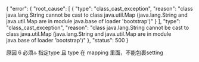 {
  "error": {
    "root_cause": [
      {
        "type": "class_cast_exception",
        "reason": "class java.lang.String cannot be cast to class java.util.Map (java.lang.String and java.util.Map are in module java.base of loader 'bootstrap')"
      }
    ],
    "type": "class_cast_exception",
    "reason": "class java.lang.String cannot be cast to class java.util.Map (java.lang.String and java.util.Map are in module java.base of loader 'bootstrap')"
  },
  "status": 500
}


原因 6 必须🔝 指定type
且 type 在 mapping 里面，不能包裹setting
